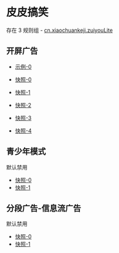 # 皮皮搞笑

存在 3 规则组 - [cn.xiaochuankeji.zuiyouLite](/src/apps/cn.xiaochuankeji.zuiyouLite.ts)

## 开屏广告

- [示例-0](https://m.gkd.li/57941037/485963ab-07b1-412a-a932-badc50cb2688)

- [快照-0](https://i.gkd.li/i/12745084)
- [快照-1](https://i.gkd.li/i/14546304)
- [快照-2](https://i.gkd.li/i/12745095)
- [快照-3](https://i.gkd.li/i/13387320)
- [快照-4](https://i.gkd.li/i/13399391)

## 青少年模式

默认禁用

- [快照-0](https://i.gkd.li/i/12745083)
- [快照-1](https://i.gkd.li/i/13446652)

## 分段广告-信息流广告

默认禁用

- [快照-0](https://i.gkd.li/i/13387116)
- [快照-1](https://i.gkd.li/i/13387155)
